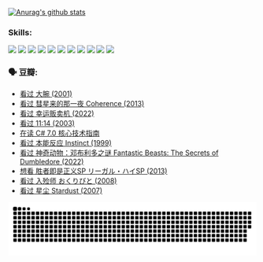 
[![Anurag's github stats](https://github-readme-stats.vercel.app/api?username=w940853815)](https://github.com/anuraghazra/github-readme-stats)

### Skills:

<code><img height="32" src="https://cdn.jsdelivr.net/npm/simple-icons@v5/icons/python.svg"></code>
<code><img height="32" src="https://cdn.jsdelivr.net/npm/simple-icons@v5/icons/javascript.svg"></code>
<code><img height="32" src="https://cdn.jsdelivr.net/npm/simple-icons@v5/icons/django.svg"></code>
<code><img height="32" src="https://cdn.jsdelivr.net/npm/simple-icons@v5/icons/flask.svg"></code>
<code><img height="32" src="https://cdn.jsdelivr.net/npm/simple-icons@v5/icons/vuetify.svg"></code>
<code><img height="32" src="https://cdn.jsdelivr.net/npm/simple-icons@v5/icons/git.svg"></code>
<code><img height="32" src="https://cdn.jsdelivr.net/npm/simple-icons@v5/icons/docker.svg"></code>
<code><img height="32" src="https://cdn.jsdelivr.net/npm/simple-icons@v5/icons/postgresql.svg"></code>
<code><img height="32" src="https://cdn.jsdelivr.net/npm/simple-icons@v5/icons/elasticsearch.svg"></code>
<code><img height="32" src="https://cdn.jsdelivr.net/npm/simple-icons@v5/icons/macos.svg"></code>
<code><img height="32" src="https://cdn.jsdelivr.net/npm/simple-icons@v5/icons/linux.svg"></code>

### 🗣 豆瓣:

<!-- DOUBAN-ACTIVITIES:START -->
- [看过 大腕‎ (2001)](https://www.douban.com/people/136069238/status/3844460494/?_i=51163106)
- [看过 彗星来的那一夜 Coherence‎ (2013)](https://www.douban.com/people/136069238/status/3838175124/?_i=51163106)
- [看过 幸运贩卖机‎ (2022)](https://www.douban.com/people/136069238/status/3836768245/?_i=51163106)
- [看过 11:14‎ (2003)](https://www.douban.com/people/136069238/status/3835626317/?_i=51163106)
- [在读 C# 7.0 核心技术指南](https://www.douban.com/people/136069238/status/3830662473/?_i=51163106)
- [看过 本能反应 Instinct‎ (1999)](https://www.douban.com/people/136069238/status/3829930205/?_i=51163106)
- [看过 神奇动物：邓布利多之谜 Fantastic Beasts: The Secrets of Dumbledore‎ (2022)](https://www.douban.com/people/136069238/status/3828272678/?_i=51163106)
- [想看 胜者即是正义SP リーガル・ハイSP‎ (2013)](https://www.douban.com/people/136069238/status/3827478378/?_i=51163106)
- [看过 入殓师 おくりびと‎ (2008)](https://www.douban.com/people/136069238/status/3827476944/?_i=51163106)
- [看过 星尘 Stardust‎ (2007)](https://www.douban.com/people/136069238/status/3822692117/?_i=51163106)
<!-- DOUBAN-ACTIVITIES:END -->


![Snake animation](https://raw.githubusercontent.com/w940853815/w940853815/output/github-contribution-grid-snake.svg)

<!--
**w940853815/w940853815** is a ✨ _special_ ✨ repository because its `README.md` (this file) appears on your GitHub profile.

Here are some ideas to get you started:

- 🔭 I’m currently working on ...
- 🌱 I’m currently learning ...
- 👯 I’m looking to collaborate on ...
- 🤔 I’m looking for help with ...
- 💬 Ask me about ...
- 📫 How to reach me: ...
- 😄 Pronouns: ...
- ⚡ Fun fact: ...
-->
